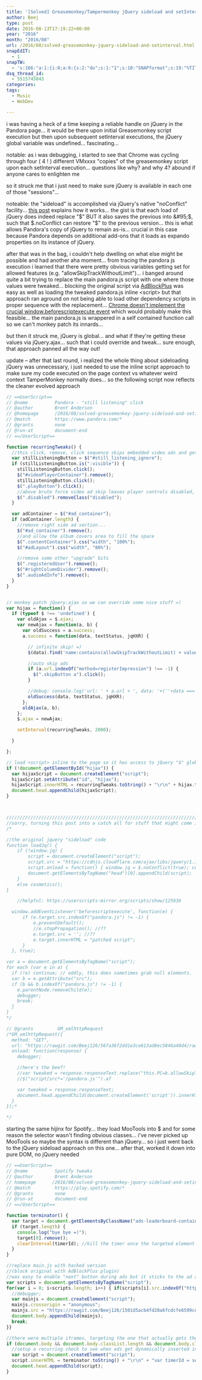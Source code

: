 ```yaml
---
title: '[Solved] Greasemonkey/Tampermonkey jQuery sideload and setInterval'
author: Beej
type: post
date: 2016-08-13T17:19:22+00:00
year: "2016"
month: "2016/08"
url: /2016/08/solved-greasemonkey-jquery-sideload-and-setinterval.html
snapEdIT:
  - 1
snapTW:
  - 's:166:"a:1:{i:0;a:6:{s:2:"do";s:1:"1";s:10:"SNAPformat";s:19:"%TITLE% - %EXCERPT%";s:8:"attchImg";s:1:"1";s:9:"isAutoImg";s:1:"A";s:8:"imgToUse";s:0:"";s:4:"doTW";s:1:"1";}}";'
dsq_thread_id:
  - 5515745843
categories:
tags:
  - Music
  - WebDev

---
```

i was having a heck of a time keeping a reliable handle on jQuery in the Pandora page... it would be there upon initial Greasemonkey script execution but then upon subsequent setInterval executions, the jQuery global variable was undefined... fascinating...
  
notable: as i was debugging, i started to see that Chrome was cycling through four ( 4 ! ) different VMxxxx "copies" of the greasemonkey script upon each setInterval execution... questions like why? and why 4? abound if anyone cares to enlighten me
  
so it struck me that i just need to make sure jQuery is available in each one of those "sessions"...
  
noteable: the "sideload" is accomplished via jQuery's native "noConflict" facility... [this post][1] explains how it works... the gist is that each load of jQuery does indeed replace "$" BUT it also saves the previous into &#95;$, such that $.noConflict can restore "$" to the previous version... this is what allows Pandora's copy of jQuery to remain as-is... crucial in this case because Pandora depends on additional add-ons that it loads as expando properties on its instance of jQuery.
  
after that was in the bag, i couldn't help dwelling on what else might be possible and had another aha moment... from tracing the pandora js execution i learned that there were pretty obvious variables getting set for allowed features (e.g. "allowSkipTrackWithoutLimit")... i banged around quite a bit trying to replace the main pandora.js script with one where those values were tweaked... blocking the original script via [AdBlockPlus][2] was easy as well as loading the tweaked pandora.js inline &lt;script&gt; but that approach ran aground on not being able to load other dependency scripts in proper sequence with the replacement... [Chrome doesn't implement the crucial window.beforescriptexecute event][3] which would probably make this feasible... the main pandora.js is wrappered in a self contained function call so we can't monkey patch its innards...

but then it struck me, jQuery is global... and what if they're getting these values via jQuery.ajax... such that i could override and tweak... sure enough, that approach panned all the way out!
  
update &#8211; after that last round, i realized the whole thing about sideloading jQuery was unnecessary, i just needed to use the inline script approach to make sure my code executed on the page context vs whatever weird context TamperMonkey normally does... so the following script now reflects the cleaner evolved approach

```js
// ==UserScript==
// @name          Pandora - "still listening" click
// @author        Brent Anderson
// @homepage      /2016/08/solved-greasemonkey-jquery-sideload-and-setinterval.html
// @match         https://www.pandora.com/*
// @grants        none
// @run-at        document-end
// ==/UserScript==

function recurringTweaks() {
  //this click, remove, click sequence skips embedded video ads and gets the tunes playing again
  var stillListeningButton = $("#still_listening_ignore");
  if (stillListeningButton.is(":visible")) {
    stillListeningButton.click();
    $("#videoPlayerContainer").remove();
    stillListeningButton.click();
    $(".playButton").click();
    //above brute force video ad skip leaves player controls disabled, this resolves that side effect
    $(".disabled").removeClass("disabled");
  }

  var adContainer = $("#ad_container");
  if (adContainer.length) {
    //remove right side ad section...
    $("#ad_container").remove();
    //and allow the album covers area to fill the space
    $(".contentContainer").css("width", "100%");
    $("#adLayout").css("width", "80%");

    //remove some other "upgrade" bits
    $(".registeredUser").remove();
    $("#rightColumnDivider").remove();
    $(".audioAdInfo").remove();
  }
}


// monkey patch jQuery.ajax so we can override some nice stuff =)
var hijax = function() {
  if (typeof $ !== 'undefined') {
    var oldAjax = $.ajax;
    var newAjax = function(a, b) {
      var oldSuccess = a.success;
      a.success = function(data, textStatus, jqHXR) {

        // infinite skip! =)
        $(data).find('name:contains(allowSkipTrackWithoutLimit) + value > boolean').replaceWith('<boolean>1</boolean>');

        //auto skip ads
        if (a.url.indexOf("method=registerImpression") !== -1) {
          $(".skipButton a").click();
        }

        //debug: console.log('url: ' + a.url + ', data: '+(''+data === '[object XMLDocument]' ? data.children[0].innerHTML : data));
        oldSuccess(data, textStatus, jqHXR);
      };
      oldAjax(a, b);
    };
    $.ajax = newAjax;

    setInterval(recurringTweaks, 2000);

  }

};

// load <script> inline to the page so it has access to jQuery "$" global vs TamperMonkey's alternative context
if (!document.getElementById("hijax")) {
  var hijaxScript = document.createElement("script");
  hijaxScript.setAttribute("id", "hijax");
  hijaxScript.innerHTML = recurringTweaks.toString() + "\r\n" + hijax.toString().replace(/^function.*{|}$/g, "");
  document.head.appendChild(hijaxScript);
}



///////////////////////////////////////////////////////////////////////////////////////////////////////
//sorry, turning this post into a catch all for stuff that might come in handy elsewhere
/*

//the original jquery "sideload" code
function loadJq() {
    if (!window.jq) {
        script = document.createElement("script");
        script.src = "https://cdnjs.cloudflare.com/ajax/libs/jquery/1.11.1/jquery.min.js";
        script.onload = function() { window.jq = $.noConflict(true); cosmetics(); };
        document.getElementsByTagName("head")[0].appendChild(script);
    }
    else cosmetics();
}

    //helpful: https://userscripts-mirror.org/scripts/show/125936

  window.addEventListener('beforescriptexecute', function(e) {
      if (e.target.src.indexOf("pandora.js") != -1) {
          e.preventDefault();
          //e.stopPropagation(); //??
          e.target.src = ''; //??
          e.target.innerHTML = "patched script";
      }
  }, true);

var a = document.getElementsByTagName("script");
for each (var e in a) {
  if (!e) continue; // oddly, this does sometimes grab null elements.
  var b = e.getAttribute("src");
  if (b && b.indexOf("pandora.js") != -1) {
    e.parentNode.removeChild(e);
    debugger;
    break;
  }
}
*/

// @grants         GM_xmlhttpRequest
/*GM_xmlhttpRequest({
  method: "GET",
  url: "https://rawgit.com/Beej126/567a36f2dd1e3ce613ad8ec5846a40d4/raw/fac20b4ab17681b5da41b07c2549676ff3571fc9/dorPanda.js", //"https://www.pandora.com/pandora.js?v=440211416",
  onload: function(response) {
    debugger;

    //here's the beef!
    //var tweaked = response.responseText.replace("this.PC=b.allowSkipTrackWithoutLimit", "this.PC = true;");
    //$("script[src*='/pandora.js'").af

    var tweaked = response.responseText;
    document.head.appendChild(document.createElement('script')).innerHTML = tweaked;
  }
});*

*/
```

starting the same hijinx for Spotify... they load MooTools into $ and for some reason the selector wasn't finding obvious classes... i've never picked up MooTools so maybe the syntax is different than jQuery... so i just went back to the jQuery sideload approach on this one... after that, worked it down into pure DOM, no jQuery needed

```js
// ==UserScript==
// @name          Spotify tweaks
// @author        Brent Anderson
// homepage      /2016/08/solved-greasemonkey-jquery-sideload-and-setinterval.html
// @match         https://play.spotify.com/*
// @grants        none
// @run-at        document-end
// ==/UserScript==

function terminator() {
  var target = document.getElementsByClassName("ads-leaderboard-container");
  if (target.length) {
    console.log("bye bye =)");
    target[0].remove();
    clearInterval(timerId); //kill the timer once the targeted element finally shows up
  }
}

//replace main.js with hacked version
//(block original with AdBlockPlus plugin)
//was easy to enable "next" button during ads but it sticks to the ad anyway, would take further effort and not worth it until they actually fire enough ads to be annoying
var scripts = document.getElementsByTagName("script");
for(var i = 0; i<scripts.length; i++) { if(scripts[i].src.indexOf("https://play.spotify.edgekey.net/apps/player/4.2.0/main.js") != -1) {
  //debugger;
  var mainjs = document.createElement("script");
  mainjs.crossorigin = "anonymous";
  mainjs.src = "https://rawgit.com/Beej126/1501d5acb4fd20a6fcdcfe6599ce0c5e/raw/2725727f297a00444ef51c490a6009458a513e07/SpotifyMain.js";
  document.body.appendChild(mainjs);
  break;
}}

//there were multiple iframes, targeting the one that actually gets the ads
if (document.body && document.body.classList.length && document.body.classList[0] === "non-mobile" && document.body.attributes.length === 1) {
  //setup a recurring check to see when ads get dynamically inserted into page
  var script = document.createElement("script");
  script.innerHTML = terminator.toString() + "\r\n" + "var timerId = setInterval(terminator, 2000);";
  document.head.appendChild(script);
}
```

 [1]: https://stackoverflow.com/a/8852366/813599
 [2]: https://chrome.google.com/webstore/detail/adblock-plus/cfhdojbkjhnklbpkdaibdccddilifddb?hl=en-US
 [3]: https://github.com/chrisaljoudi/uBlock/issues/1255